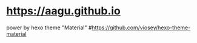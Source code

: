 # https://aagu.github.io
power by hexo theme "Material"
#https://github.com/viosey/hexo-theme-material
